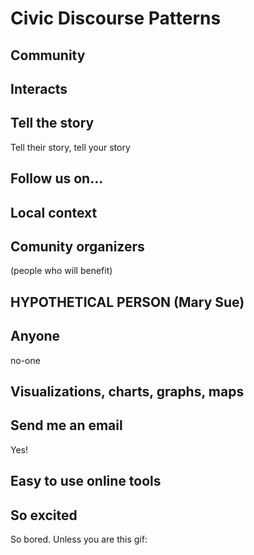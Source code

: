 # Civic Discourse Patterns

## Community

## Interacts

## Tell the story

Tell their story, tell your story

## Follow us on...

## Local context

## Comunity organizers

(people who will benefit)

## HYPOTHETICAL PERSON (Mary Sue) 

## Anyone 

no-one

## Visualizations, charts, graphs, maps

## Send me an email

Yes! 

## Easy to use online tools

## So excited

So bored. Unless you are this gif: 
